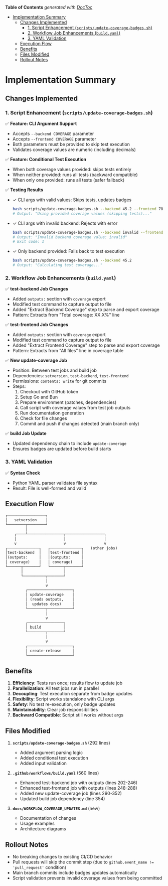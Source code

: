 <!-- START doctoc generated TOC please keep comment here to allow auto update -->
<!-- DON'T EDIT THIS SECTION, INSTEAD RE-RUN doctoc TO UPDATE -->
**Table of Contents**  *generated with [DocToc](https://github.com/thlorenz/doctoc)*

- [Implementation Summary](#implementation-summary)
  - [Changes Implemented](#changes-implemented)
    - [1. Script Enhancement (`scripts/update-coverage-badges.sh`)](#1-script-enhancement-scriptsupdate-coverage-badgessh)
    - [2. Workflow Job Enhancements (`build.yaml`)](#2-workflow-job-enhancements-buildyaml)
    - [3. YAML Validation](#3-yaml-validation)
  - [Execution Flow](#execution-flow)
  - [Benefits](#benefits)
  - [Files Modified](#files-modified)
  - [Rollout Notes](#rollout-notes)

<!-- END doctoc generated TOC please keep comment here to allow auto update -->

# Implementation Summary

## Changes Implemented

### 1. Script Enhancement (`scripts/update-coverage-badges.sh`)

✅ **Feature: CLI Argument Support**

- Accepts `--backend COVERAGE` parameter
- Accepts `--frontend COVERAGE` parameter
- Both parameters must be provided to skip test execution
- Validates coverage values are numeric (including decimals)

✅ **Feature: Conditional Test Execution**

- When both coverage values provided: skips tests entirely
- When neither provided: runs all tests (backward compatible)
- When only one provided: runs all tests (safer fallback)

✅ **Testing Results**

- ✓ CLI args with valid values: Skips tests, updates badges

  ```bash
  bash scripts/update-coverage-badges.sh --backend 45.2 --frontend 78.5
  # Output: "Using provided coverage values (skipping tests)..."
  ```

- ✓ CLI args with invalid backend: Rejects with error

  ```bash
  bash scripts/update-coverage-badges.sh --backend invalid --frontend 78.5
  # Output: "Invalid backend coverage value: invalid"
  # Exit code: 1
  ```

- ✓ Only backend provided: Falls back to test execution

  ```bash
  bash scripts/update-coverage-badges.sh --backend 45.2
  # Output: "Calculating test coverage..."
  ```

### 2. Workflow Job Enhancements (`build.yaml`)

✅ **test-backend Job Changes**

- Added `outputs:` section with `coverage` export
- Modified test command to capture output to file
- Added "Extract Backend Coverage" step to parse and export coverage
- Pattern: Extracts from "Total coverage: XX.X%" line

✅ **test-frontend Job Changes**

- Added `outputs:` section with `coverage` export
- Modified test command to capture output to file
- Added "Extract Frontend Coverage" step to parse and export coverage
- Pattern: Extracts from "All files" line in coverage table

✅ **New update-coverage Job**

- Position: Between test jobs and build job
- Dependencies: `setversion`, `test-backend`, `test-frontend`
- Permissions: `contents: write` for git commits
- Steps:
  1. Checkout with GitHub token
  2. Setup Go and Bun
  3. Prepare environment (patches, dependencies)
  4. Call script with coverage values from test job outputs
  5. Run documentation generation
  6. Check for file changes
  7. Commit and push if changes detected (main branch only)

✅ **build Job Update**

- Updated dependency chain to include `update-coverage`
- Ensures badges are updated before build starts

### 3. YAML Validation

✅ **Syntax Check**

- Python YAML parser validates file syntax
- Result: File is well-formed and valid

## Execution Flow

```txt
┌─────────────────┐
│   setversion    │
└────────┬────────┘
         │
    ┌────┴────────────────┬─────────────────┐
    │                     │                 │
    v                     v                 v
┌──────────────┐   ┌──────────────┐   (other jobs)
│test-backend  │   │test-frontend │
│(outputs:     │   │(outputs:     │
│ coverage)    │   │ coverage)    │
└──────┬───────┘   └──────┬───────┘
       │                  │
       └──────────┬───────┘
                  │
                  v
         ┌────────────────────┐
         │ update-coverage    │
         │ (reads outputs,    │
         │  updates docs)     │
         └────────┬───────────┘
                  │
                  v
         ┌────────────────┐
         │ build          │
         └────────┬───────┘
                  │
                  v
         ┌────────────────────┐
         │ create-release     │
         └────────────────────┘
```

## Benefits

1. **Efficiency**: Tests run once; results flow to update job
2. **Parallelization**: All test jobs run in parallel
3. **Decoupling**: Test execution separate from badge updates
4. **Flexibility**: Script works standalone with CLI args
5. **Safety**: No test re-execution, only badge updates
6. **Maintainability**: Clear job responsibilities
7. **Backward Compatible**: Script still works without args

## Files Modified

1. **`scripts/update-coverage-badges.sh`** (292 lines)
   - Added argument parsing logic
   - Added conditional test execution
   - Added input validation

2. **`.github/workflows/build.yaml`** (560 lines)
   - Enhanced test-backend job with outputs (lines 202-246)
   - Enhanced test-frontend job with outputs (lines 248-288)
   - Added new update-coverage job (lines 290-352)
   - Updated build job dependency (line 354)

3. **`docs/WORKFLOW_COVERAGE_UPDATES.md`** (new)
   - Documentation of changes
   - Usage examples
   - Architecture diagrams

## Rollout Notes

- No breaking changes to existing CI/CD behavior
- Pull requests will skip the commit step (due to `github.event_name != 'pull_request'` condition)
- Main branch commits include badges updates automatically
- Script validation prevents invalid coverage values from being committed
